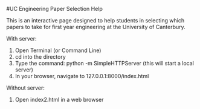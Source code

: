 #UC Engineering Paper Selection Help

This is an interactive page designed to help students in selecting which papers to take for first year engineering at the University of Canterbury.

With server:

1. Open Terminal (or Command Line)
2. cd into the directory
3. Type the command: python -m SimpleHTTPServer (this will start a local server)
4. In your browser, navigate to 127.0.0.1:8000/index.html

Without server:

1. Open index2.html in a web browser